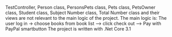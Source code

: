 TestController, Person class, PersonsPets class, Pets class, PetsOwner class, Student class, Subject Number class, Total Number class and their views are not relevant to the main logic of the project. 
The main logic is: The user log in -> choose books from book list --> click check out --> Pay with PayPal smartbutton
The project is written with .Net Core 3.1

